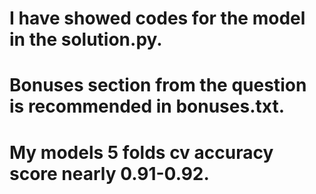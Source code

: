 # I have showed codes for the model in the solution.py.
# Bonuses section from the question is recommended in bonuses.txt.
# My models 5 folds cv accuracy score nearly 0.91-0.92.
